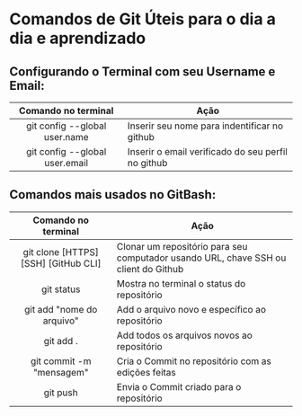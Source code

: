 # Comandos de Git Úteis para o dia a dia e aprendizado

## Configurando o Terminal com seu Username e Email:

Comando no terminal                  | Ação
:----------------------------------: | ----
git config --global user.name        | Inserir seu nome para indentificar no github
git config --global user.email       | Inserir o email verificado do seu perfil no github

## Comandos mais usados no GitBash:

Comando no terminal                  | Ação
:----------------------------------: | ----
git clone [HTTPS] [SSH] [GitHub CLI] | Clonar um repositório para seu computador usando URL, chave SSH ou client do Github
git status                           | Mostra no terminal o status do repositório
git add "nome do arquivo"            | Add o arquivo novo e específico ao repositório
git add .                            | Add todos os arquivos novos ao repositório
git commit -m "mensagem"             | Cria o Commit no repositório com as edições feitas
git push                             | Envia o Commit criado para o repositório